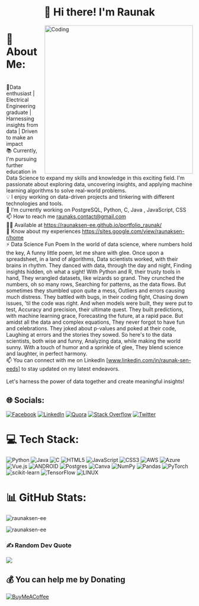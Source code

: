 <h1 align="center">👋 Hi there! I'm Raunak </h1>
<img align="right" alt="Coding" width="400" src="https://i.pinimg.com/originals/fc/71/63/fc71635c7f1b09ed30413f59bb749582.gif">


# 💫 About Me:
 <br>🌱Data enthusiast | Electrical Engineering graduate | Harnessing insights from data | Driven to make an impact <br>📚 Currently, I'm pursuing further education in Data Science to expand my skills and knowledge in this exciting field. I'm passionate about exploring data, uncovering insights, and applying machine learning algorithms to solve real-world problems.<br>💡 I enjoy working on data-driven projects and tinkering with different technologies and tools.<br>🔭 I’m currently working on PostgreSQL, Python, C, Java , JavaScript, CSS<br>📫 How to reach me raunaks.contact@gmail.com<br>👨‍💻 Available at https://raunaksen-ee.github.io/portfolio_raunak/<br>📄 Know about my experiences https://sites.google.com/view/raunaksen-r/home<br>⚡ Data Science Fun Poem In the world of data science, where numbers hold the key, A funny little poem, let me share with glee.  Once upon a spreadsheet, in a land of algorithms, Data scientists worked, with their brains in rhythm.  They danced with data, through the day and night, Finding insights hidden, oh what a sight!  With Python and R, their trusty tools in hand, They wrangled datasets, like wizards so grand.  They crunched the numbers, oh so many rows, Searching for patterns, as the data flows.  But sometimes they stumbled upon quite a mess, Outliers and errors causing much distress.  They battled with bugs, in their coding fight, Chasing down issues, 'til the code was right.  And when models were built, they were put to test, Accuracy and precision, their ultimate quest.  They built predictions, with machine learning grace, Forecasting the future, at a rapid pace.  But amidst all the data and complex equations, They never forgot to have fun and celebrations.  They joked about p-values and poked at their code, Laughing at errors and the stories they sowed.  So here's to the data scientists, both wise and funny, Analyzing data, while making the world sunny.  With a touch of humor and a sprinkle of glee, They blend science and laughter, in perfect harmony.<br>📫 You can connect with me on LinkedIn [www.linkedin.com/in/raunak-sen-eeds] to stay updated on my latest endeavors.<br><br>Let's harness the power of data together and create meaningful insights!


## 🌐 Socials:
[![Facebook](https://img.shields.io/badge/Facebook-%231877F2.svg?logo=Facebook&logoColor=white)](https://facebook.com/raunak.sen.73) [![LinkedIn](https://img.shields.io/badge/LinkedIn-%230077B5.svg?logo=linkedin&logoColor=white)](https://linkedin.com/in/raunak-sen-eeds) [![Quora](https://img.shields.io/badge/Quora-%23B92B27.svg?logo=Quora&logoColor=white)](https://quora.com/profile/Raunak-Sen-7) [![Stack Overflow](https://img.shields.io/badge/-Stackoverflow-FE7A16?logo=stack-overflow&logoColor=white)](https://stackoverflow.com/users/21656589/raunak-sen) [![Twitter](https://img.shields.io/badge/Twitter-%231DA1F2.svg?logo=Twitter&logoColor=white)](https://twitter.com/rsofficial_6) 

# 💻 Tech Stack:
![Python](https://img.shields.io/badge/python-3670A0?style=flat&logo=python&logoColor=ffdd54) ![Java](https://img.shields.io/badge/java-%23ED8B00.svg?style=flat&logo=java&logoColor=white) ![C](https://img.shields.io/badge/c-%2300599C.svg?style=flat&logo=c&logoColor=white) ![HTML5](https://img.shields.io/badge/html5-%23E34F26.svg?style=flat&logo=html5&logoColor=white) ![JavaScript](https://img.shields.io/badge/javascript-%23323330.svg?style=flat&logo=javascript&logoColor=%23F7DF1E) ![CSS3](https://img.shields.io/badge/css3-%231572B6.svg?style=flat&logo=css3&logoColor=white) ![AWS](https://img.shields.io/badge/AWS-%23FF9900.svg?style=flat&logo=amazon-aws&logoColor=white) ![Azure](https://img.shields.io/badge/azure-%230072C6.svg?style=flat&logo=azure-devops&logoColor=white) ![Vue.js](https://img.shields.io/badge/vuejs-%2335495e.svg?style=flat&logo=vuedotjs&logoColor=%234FC08D) ![ANDROID](https://img.shields.io/badge/android-%2320232a.svg?style=flat&logo=android&logoColor=%a4c639) ![Postgres](https://img.shields.io/badge/postgres-%23316192.svg?style=flat&logo=postgresql&logoColor=white) ![Canva](https://img.shields.io/badge/Canva-%2300C4CC.svg?style=flat&logo=Canva&logoColor=white) ![NumPy](https://img.shields.io/badge/numpy-%23013243.svg?style=flat&logo=numpy&logoColor=white) ![Pandas](https://img.shields.io/badge/pandas-%23150458.svg?style=flat&logo=pandas&logoColor=white) ![PyTorch](https://img.shields.io/badge/PyTorch-%23EE4C2C.svg?style=flat&logo=PyTorch&logoColor=white) ![scikit-learn](https://img.shields.io/badge/scikit--learn-%23F7931E.svg?style=flat&logo=scikit-learn&logoColor=white) ![TensorFlow](https://img.shields.io/badge/TensorFlow-%23FF6F00.svg?style=flat&logo=TensorFlow&logoColor=white) ![LINUX](https://img.shields.io/badge/Linux-FCC624?style=flat&logo=linux&logoColor=black)
# 📊 GitHub Stats:
<p><img align="center" src="https://github-readme-stats.vercel.app/api/top-langs?username=raunaksen-ee&show_icons=true&locale=en&layout=compact" alt="raunaksen-ee" /></p>

<p><img align="center" src="https://github-readme-streak-stats.herokuapp.com/?user=raunaksen-ee&theme=dark" alt="raunaksen-ee" /></p>

### ✍️ Random Dev Quote
![](https://quotes-github-readme.vercel.app/api?type=horizontal&theme=radical)

  ## 💰 You can help me by Donating
  [![BuyMeACoffee](https://img.shields.io/badge/Buy%20Me%20a%20Coffee-ffdd00?style=for-the-badge&logo=buy-me-a-coffee&logoColor=black)](https://buymeacoffee.com/raunakseneeds) 

  
<!-- Proudly created with GPRM ( https://gprm.itsvg.in ) -->
